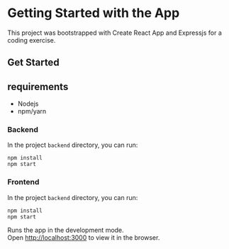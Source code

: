 # Getting Started with the App

This project was bootstrapped with Create React App and Expressjs for a coding exercise.

## Get Started

## requirements

- Nodejs
- npm/yarn

### Backend

In the project `backend` directory, you can run:

```
npm install
npm start
```

### Frontend

In the project `backend` directory, you can run:

```
npm install
npm start
```

Runs the app in the development mode.\
Open [http://localhost:3000](http://localhost:3000) to view it in the browser.
